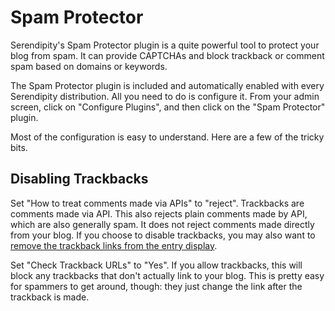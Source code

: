 # Spam Protector

Serendipity's Spam Protector plugin is a quite powerful tool to protect your blog from spam. It can provide CAPTCHAs and block trackback or comment spam based on domains or keywords.

The Spam Protector plugin is included and automatically enabled with every Serendipity distribution. All you need to do is configure it. From your admin screen, click on "Configure Plugins", and then click on the "Spam Protector" plugin.

Most of the configuration is easy to understand. Here are a few of the tricky bits.

## Disabling Trackbacks

Set "How to treat comments made via APIs" to "reject". Trackbacks are comments made via API. This also rejects plain comments made by API, which are also generally spam. It does not reject comments made directly from your blog. If you choose to disable trackbacks, you may also want to [remove the trackback links from the entry display](removing-trackback-links.html).

Set "Check Trackback URLs" to "Yes". If you allow trackbacks, this will block any trackbacks that don't actually link to your blog. This is pretty easy for spammers to get around, though: they just change the link after the trackback is made.
